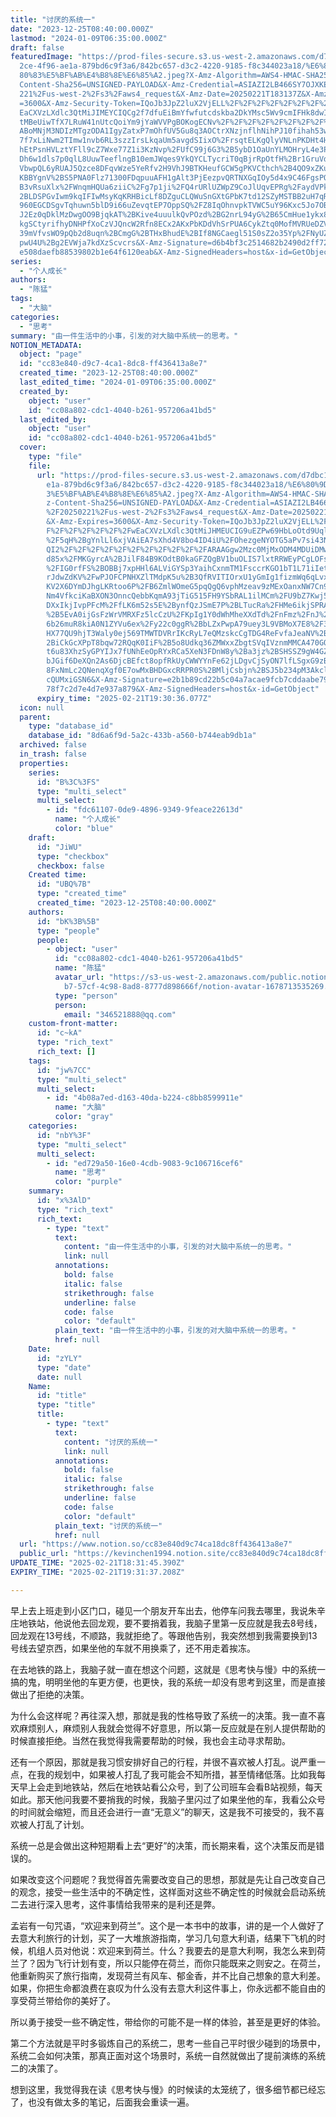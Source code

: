 ```yaml
---
title: "讨厌的系统一"
date: "2023-12-25T08:40:00.000Z"
lastmod: "2024-01-09T06:35:00.000Z"
draft: false
featuredImage: "https://prod-files-secure.s3.us-west-2.amazonaws.com/d7dbc101-8\
  2ce-4f96-ae1a-879bd6c9f3a6/842bc657-d3c2-4220-9185-f8c344023a18/%E6%80%9D%E8%\
  80%83%E5%BF%AB%E4%B8%8E%E6%85%A2.jpeg?X-Amz-Algorithm=AWS4-HMAC-SHA256&X-Amz-\
  Content-Sha256=UNSIGNED-PAYLOAD&X-Amz-Credential=ASIAZI2LB466SY7OJXKE%2F20250\
  221%2Fus-west-2%2Fs3%2Faws4_request&X-Amz-Date=20250221T183137Z&X-Amz-Expires\
  =3600&X-Amz-Security-Token=IQoJb3JpZ2luX2VjELL%2F%2F%2F%2F%2F%2F%2F%2F%2F%2Fw\
  EaCXVzLXdlc3QtMiJIMEYCIQCg2f7dfuEiBmYfwfutcdskba2DkYMsc5Wv9cmIFHk8dwIhAP9e9wd\
  tMBeUiwTfX7LRuW41nUtcQoiYm9jYaWVVPgBOKogECNv%2F%2F%2F%2F%2F%2F%2F%2F%2F%2FwEQ\
  ABoMNjM3NDIzMTgzODA1IgyZatxP7mOhfUV5Gu8q3AOCtrXNzjnflhNihPJ10fihah53wrNcTc0Fp\
  7f7xLiNwm2TImw1nvb6RL3szzIrsLkqaUm5avgdSIixO%2FrsqtELKgQlyVNLnPKDHt4HU0mpp%2B\
  hEtPsnHVLztYFll9cZ7Wxe77Z1i3KzNvp%2FUfC99j6G3%2B5ybD1OaUnYLMOHryL4e3P7i1W3Wdq\
  Dh6w1dls7p0qlL8UuwTeeflngB10emJWqes9YkQYCLTycriT0qBjrRpOtfH%2Br1GruVdp6xGCLje\
  VbwpQL6yRUAJ5Qzce8DFqvWze5YeRfv2H9VhJ9BTKHeufGCW5gPKVCthch%2B4QO9xZKugdW5DSEx\
  KBBYgnV%2BS5PNA0Flz71300FDqpuuAFH1gAlt3PjEezpvQRTNXGqIOy5d4x9C46FgsPQUqBWMQnr\
  B3vRsuXlx%2FWnqmHQUa6ziiC%2Fg7p1ji%2FQ4rURlUZWpZ9CoJlUqvEPRg%2FaydVPkeSEHC0j%\
  2BLDSPGvIwm9kqIFIwMsyKqKRHBicLf8DZguCLQWuSnGXtGPbK7td12SZyMSTBB2uH7qRxFfe8YWw\
  960EGCDSgvTqhuwn5blD9i66uZevqtEP7OppSQ%2FZ8IqOhnvpkTVWC5uY96Kxc5Jo7OBEEdokD7B\
  J2Ez0qDklMzDwgOO9BjqkAT%2BKive4uuulkQvPOzd%2BG2nrL94yG%2B65CmHue1ykx8O0Yw9DGB\
  kgSCtyrifhyDNHPfXoCzVJQncW2Rfn8ECx2AKxPbKDdVhSrPUA6CykZtq0MofMVRUeDZVZ4pAKjGH\
  39mVfvsWO9pQb2d8uqn%2BCmgG%2BTHxBhudE%2BIf8NGCaegl51S0sZ2o35Yp%2FNyUZseRpHllq\
  pwU4U%2Bg2EVWja7kdXzScvcrs&X-Amz-Signature=d6b4bf3c2514682b2490d2ff726f964a43\
  e508daefb88539802b1e64f6120eab&X-Amz-SignedHeaders=host&x-id=GetObject"
series:
  - "个人成长"
authors:
  - "陈猛"
tags:
  - "大脑"
categories:
  - "思考"
summary: "由一件生活中的小事，引发的对大脑中系统一的思考。"
NOTION_METADATA:
  object: "page"
  id: "cc83e840-d9c7-4ca1-8dc8-ff436413a8e7"
  created_time: "2023-12-25T08:40:00.000Z"
  last_edited_time: "2024-01-09T06:35:00.000Z"
  created_by:
    object: "user"
    id: "cc08a802-cdc1-4040-b261-957206a41bd5"
  last_edited_by:
    object: "user"
    id: "cc08a802-cdc1-4040-b261-957206a41bd5"
  cover:
    type: "file"
    file:
      url: "https://prod-files-secure.s3.us-west-2.amazonaws.com/d7dbc101-82ce-4f96-a\
        e1a-879bd6c9f3a6/842bc657-d3c2-4220-9185-f8c344023a18/%E6%80%9D%E8%80%8\
        3%E5%BF%AB%E4%B8%8E%E6%85%A2.jpeg?X-Amz-Algorithm=AWS4-HMAC-SHA256&X-Am\
        z-Content-Sha256=UNSIGNED-PAYLOAD&X-Amz-Credential=ASIAZI2LB4664YEN6FZW\
        %2F20250221%2Fus-west-2%2Fs3%2Faws4_request&X-Amz-Date=20250221T183036Z\
        &X-Amz-Expires=3600&X-Amz-Security-Token=IQoJb3JpZ2luX2VjELL%2F%2F%2F%2\
        F%2F%2F%2F%2F%2F%2FwEaCXVzLXdlc3QtMiJHMEUCIG9uEZPw69HbLoOtd9UqlnkEHIG07\
        %2F5qH%2BgYnlLl6xjVAiEA7sXhd4V8bo4ID4iU%2FOhezgeNYOTG5aPv7si43NKIWyQqiA\
        QI2%2F%2F%2F%2F%2F%2F%2F%2F%2F%2F%2FARAAGgw2Mzc0MjMxODM4MDUiDMwYEq%2BPC\
        d85x%2FMKGyrcA%2BJilF84B9KOdtB0kaGFZQgBV1buOLIS7lxtRRWEyPCgLOFsT0on9zjD\
        %2FIG0rfFS%2BOBBj7xpHHl6ALViGYSp3YaihCxnmTM1FsccrKGO1bT1L71iIetRrp3oyBm\
        rJdwZdKV%2FwPJOFCPNHXZlTMdpK5u%2B3QfRVITIOrxU1yGmIg1fizmWq6qLvxetgc4XgC\
        KV2X6DYmDJhgLKRtoo6P%2FB6ZmlWOmeG5pqQgQ6vphMzeav9zMExOanxNW7Cn9R9A1nNeD\
        Nm4VfkciKaBXON3OnncQebbKqmA93jTiG515FH9YSbRAL1ilMCm%2FU9bZ7Kwj5836vKCGB\
        DXxIkjIvpPFcM%2FfLK6m52s5E%2BynfQzJSmE7P%2BLTucRa%2FHMe6ikjSPRAI6vhUmej\
        %2B5EvA0ijGsFzWrVMRXFz5lcCzU%2FKpIg1Y0dWhMheXXdTd%2FnFmz%2FnJ%2FG9VpYFO\
        6b26muR8kiA0N1ZYVu6ex%2Fy22c0ggR%2BbLZxPwpA79uey3L9VBMoX7E8%2F36uXL1YWt\
        HX77QU9hjT3Waly0ej569TMWTDVRrIKcRyL7eQMzskcCgTDG4ReFvfaJeaNV%2BPrWmPHc%\
        2BiCkGcXPpT8bqw72RQqK0IiF%2B5o8Udkq36ZMWxxZbgtSVqIVznmMMCA470GOqUBSDori\
        t6u83XhzSyGPYIJx7fUNhEeOpRYxRCa5XeN3FDnW8y%2Ba3jz%2BSHSSZ9gW4GZT2lNGm5Z\
        bJGif6DeXQn2As6DjcBEfct8opfRkUyCWWYYnFe62jLDgvCjSyON7lfLSgxG9zB2EkY1Aor\
        8FxNmLc2QNenqXgf0E7owMxBHDGxcRRPR0S%2BMljCsbjn%2BSJ5b234pM3Akcl8jEnQc8G\
        cQUMxiGSN6&X-Amz-Signature=e2b1b89cd22b5c04a7acae9fcb7cddaabe792cd9a191\
        78f7c2d7e4d7e937a879&X-Amz-SignedHeaders=host&x-id=GetObject"
      expiry_time: "2025-02-21T19:30:36.077Z"
  icon: null
  parent:
    type: "database_id"
    database_id: "8d6a6f9d-5a2c-433b-a560-b744eab9db1a"
  archived: false
  in_trash: false
  properties:
    series:
      id: "B%3C%3FS"
      type: "multi_select"
      multi_select:
        - id: "fdc61107-0de9-4896-9349-9feace22613d"
          name: "个人成长"
          color: "blue"
    draft:
      id: "JiWU"
      type: "checkbox"
      checkbox: false
    Created time:
      id: "UBQ%7B"
      type: "created_time"
      created_time: "2023-12-25T08:40:00.000Z"
    authors:
      id: "bK%3B%5B"
      type: "people"
      people:
        - object: "user"
          id: "cc08a802-cdc1-4040-b261-957206a41bd5"
          name: "陈猛"
          avatar_url: "https://s3-us-west-2.amazonaws.com/public.notion-static.com/775523\
            b7-57cf-4c98-8ad8-8777d898666f/notion-avatar-1678713535269.png"
          type: "person"
          person:
            email: "346521888@qq.com"
    custom-front-matter:
      id: "c~kA"
      type: "rich_text"
      rich_text: []
    tags:
      id: "jw%7CC"
      type: "multi_select"
      multi_select:
        - id: "4b08a7ed-d163-40da-b224-c8bb8599911e"
          name: "大脑"
          color: "gray"
    categories:
      id: "nbY%3F"
      type: "multi_select"
      multi_select:
        - id: "ed729a50-16e0-4cdb-9083-9c106716cef6"
          name: "思考"
          color: "purple"
    summary:
      id: "x%3AlD"
      type: "rich_text"
      rich_text:
        - type: "text"
          text:
            content: "由一件生活中的小事，引发的对大脑中系统一的思考。"
            link: null
          annotations:
            bold: false
            italic: false
            strikethrough: false
            underline: false
            code: false
            color: "default"
          plain_text: "由一件生活中的小事，引发的对大脑中系统一的思考。"
          href: null
    Date:
      id: "zYLY"
      type: "date"
      date: null
    Name:
      id: "title"
      type: "title"
      title:
        - type: "text"
          text:
            content: "讨厌的系统一"
            link: null
          annotations:
            bold: false
            italic: false
            strikethrough: false
            underline: false
            code: false
            color: "default"
          plain_text: "讨厌的系统一"
          href: null
  url: "https://www.notion.so/cc83e840d9c74ca18dc8ff436413a8e7"
  public_url: "https://kevinchen1994.notion.site/cc83e840d9c74ca18dc8ff436413a8e7"
UPDATE_TIME: "2025-02-21T18:31:45.390Z"
EXPIRY_TIME: "2025-02-21T19:31:37.208Z"

---
```

<link rel="stylesheet" href="https://cdn.jsdelivr.net/npm/katex@0.16.2/dist/katex.min.css" integrity="sha384-bYdxxUwYipFNohQlHt0bjN/LCpueqWz13HufFEV1SUatKs1cm4L6fFgCi1jT643X" crossorigin="anonymous">


早上去上班走到小区门口，碰见一个朋友开车出去，他停车问我去哪里，我说朱辛庄地铁站，他说他去回龙观，要不要捎着我，我脑子里第一反应就是我去8号线，回龙观在13号线，不顺路，我就拒绝了。等跟他告别，我突然想到我需要换到13号线去望京西，如果坐他的车就不用换乘了，还不用走着挨冻。


在去地铁的路上，我脑子就一直在想这个问题，这就是《思考快与慢》中的系统一搞的鬼，明明坐他的车更方便，也更快，我的系统一却没有思考到这里，而是直接做出了拒绝的决策。


为什么会这样呢？再往深入想，那就是我的性格导致了系统一的决策。我一直不喜欢麻烦别人，麻烦别人我就会觉得不好意思，所以第一反应就是在别人提供帮助的时候直接拒绝。当然在我觉得我需要帮助的时候，我也会主动寻求帮助。


还有一个原因，那就是我习惯安排好自己的行程，并很不喜欢被人打乱。说严重一点，在我的规划中，如果被人打乱了我可能会不知所措，甚至情绪低落。比如我每天早上会走到地铁站，然后在地铁站看公众号，到了公司班车会看B站视频，每天如此。那天他问我要不要捎我的时候，我脑子里闪过了如果坐他的车，我看公众号的时间就会缩短，而且还会进行一直“无意义”的聊天，这是我不可接受的，我不喜欢被人打乱了计划。


系统一总是会做出这种短期看上去“更好”的决策，而长期来看，这个决策反而是错误的。


如果改变这个问题呢？我觉得首先需要改变自己的思想，那就是先让自己改变自己的观念，接受一些生活中的不确定性，这样面对这些不确定性的时候就会启动系统二去进行深入思考，这件事情给我带来的是利还是弊。


孟岩有一句咒语，“欢迎来到荷兰”。这个是一本书中的故事，讲的是一个人做好了去意大利旅行的计划，买了一大堆旅游指南，学习几句意大利语，结果下飞机的时候，机组人员对他说：欢迎来到荷兰。什么？我要去的是意大利啊，我怎么来到荷兰了？因为飞行计划有变，所以只能停在荷兰，而你只能既来之则安之。在荷兰，他重新购买了旅行指南，发现荷兰有风车、郁金香，并不比自己想象的意大利差。如果，你把生命都浪费在哀叹为什么没有去意大利这件事上，你永远都不能自由的享受荷兰带给你的美好了。


所以勇于接受一些不确定性，带给你的可能不是一样的体验，甚至是更好的体验。


第二个方法就是平时多锻炼自己的系统二，思考一些自己平时很少碰到的场景中，系统二会如何决策，那真正面对这个场景时，系统一自然就做出了提前演练的系统二的决策了。


想到这里，我觉得我在读《思考快与慢》的时候读的太笼统了，很多细节都已经忘了，也没有做太多的笔记，后面我会重读一遍。

